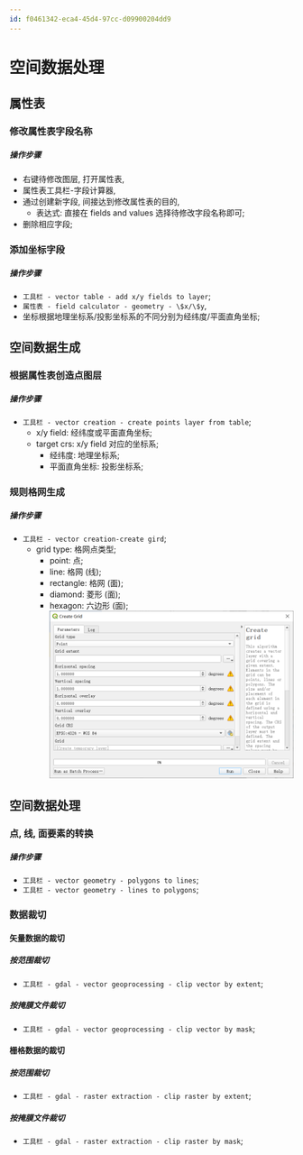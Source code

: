 ```yaml
---
id: f0461342-eca4-45d4-97cc-d09900204dd9
---
```


# 空间数据处理

## 属性表

### 修改属性表字段名称

##### 操作步骤

- 右键待修改图层, 打开属性表,
- 属性表工具栏-字段计算器,
- 通过创建新字段, 间接达到修改属性表的目的,
  - 表达式: 直接在 fields and values 选择待修改字段名称即可;
- 删除相应字段;

### 添加坐标字段

##### 操作步骤

- `工具栏 - vector table - add x/y fields to layer`;
- `属性表 - field calculator - geometry - \$x/\$y`,
- 坐标根据地理坐标系/投影坐标系的不同分别为经纬度/平面直角坐标;

## 空间数据生成

### 根据属性表创造点图层

##### 操作步骤

- `工具栏 - vector creation - create points layer from table`;
  - x/y field: 经纬度或平面直角坐标;
  - target crs: x/y field 对应的坐标系;
    - 经纬度: 地理坐标系;
    - 平面直角坐标: 投影坐标系;

### 规则格网生成

##### 操作步骤

- `工具栏 - vector creation-create gird`;
  - grid type: 格网点类型;
    - point: 点;
    - line: 格网 (线);
    - rectangle: 格网 (面);
    - diamond: 菱形 (面);
    - hexagon: 六边形 (面);
      ![规则格网点](./images/2022-04-09-19-39-43.png)

## 空间数据处理

### 点, 线, 面要素的转换

##### 操作步骤

- `工具栏 - vector geometry - polygons to lines`;
- `工具栏 - vector geometry - lines to polygons`;

### 数据裁切

#### 矢量数据的裁切

##### 按范围裁切

- `工具栏 - gdal - vector geoprocessing - clip vector by extent`;

##### 按掩膜文件裁切

- `工具栏 - gdal - vector geoprocessing - clip vector by mask`;

#### 栅格数据的裁切

##### 按范围裁切

- `工具栏 - gdal - raster extraction - clip raster by extent`;

##### 按掩膜文件裁切

- `工具栏 - gdal - raster extraction - clip raster by mask`;
